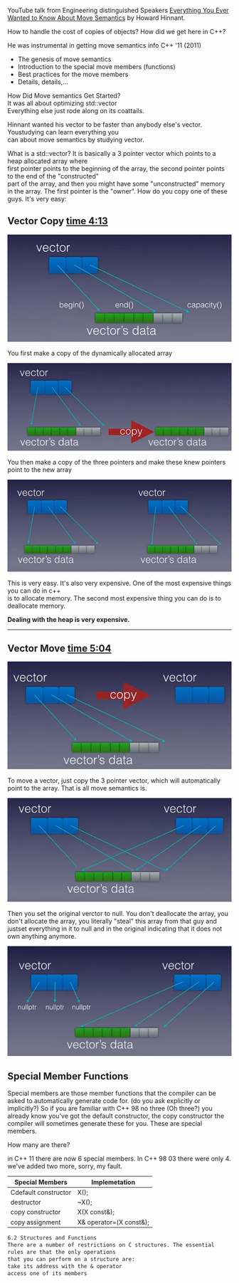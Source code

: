 YouTube talk from Engineering distinguished Speakers [Everything You Ever Wanted to Know About Move Semantics](https://www.youtube.com/watch?v=vLinb2fgkHk) by Howard Hinnant.

How to handle the cost of copies of objects?  How did we get here in C++?

He was instrumental in getting move semantics info C++ '11  (2011)

- The genesis of move semantics
- Introduction to the special move members (functions)
- Best practices for the move members
- Details, details,...

How Did Move semantics Get Started?  
It was all about optimizing std::vector<T>  
Everything else just rode along on its coattails.

Hinnant wanted his vector to be faster than anybody else's vector. Youstudying  can learn everything you  
can about move semantics by studying vector.

What is a std::vector?  It is basically a 3 pointer vector which points to a heap allocated array where  
first pointer points to the beginning of the array, the second pointer points to the end of the "constructed"  
part of the array, and then you might have some "unconstructed" memory in the array. The first pointer is
the "owner".  How do you copy one of these guys.  It's very easy: 

## Vector Copy       [time 4:13](https://www.youtube.com/watch?v=vLinb2fgkHk#t=04m13s)

![vector1 image](https://github.com/WhatMeWorry/pages/blob/master/Miscellaneous/vector1.png)

You first make a copy of the dynamically allocated array

![vector2 image](https://github.com/WhatMeWorry/pages/blob/master/Miscellaneous/vector2.png)

You then make a copy of the three pointers and make these knew pointers point to the new array

![vector3 image](https://github.com/WhatMeWorry/pages/blob/master/Miscellaneous/vector3.png)

This is very easy. It's also very expensive. One of the most expensive things you can do in c++  
is to allocate memory.  The second most expensive thing you can do is to deallocate memory. 

**Dealing with the heap is very expensive.**

---

## Vector Move   [time 5:04](https://www.youtube.com/watch?v=vLinb2fgkHk#t=05m04s)

![vector4 image](https://github.com/WhatMeWorry/pages/blob/master/Miscellaneous/vector4.png)

To move a vector, just copy the 3 pointer vector, which will automatically point to the array. That is all move semantics is. 

![vector5 image](https://github.com/WhatMeWorry/pages/blob/master/Miscellaneous/vector5.png)

Then you set the original verctor to null.  You don't deallocate the array, you don't allocate the
array, you literally "steal" this array from that guy and justset everything in it to null and in the 
original indicating that it does not own anything anymore.

![vector6 image](https://github.com/WhatMeWorry/pages/blob/master/Miscellaneous/vector6.png)

## Special Member Functions

Special members are those member functions that the compiler can be asked to automatically generate code for.
(do you ask explicitly or implicitly?)
So if you are familiar with C++ 98 no three (Oh three?) you already know you've got the default constructor, the copy constructor the compiler will sometimes generate these for you. These are special members.  

How many are there?

in C++ 11 there are now 6 special members.  In C++ 98 03 there were only 4. we've added two more, sorry, my fault.


| Special Members       | Implemetation |
| -------------         | ------------- |
| Cdefault constructor  | X();          |
| destructor            | ~X();         |
| copy constructor      | X(X const&);  |
| copy assignment       | X& operator=(X const&);  |






```
6.2 Structures and Functions
There are a number of restrictions on C structures. The essential rules are that the only operations  
that you can perform on a structure are:  
take its address with the & operator
access one of its members
```
 
